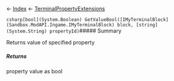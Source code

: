 ← [Index](Api-Index) ← [TerminalPropertyExtensions](Sandbox.ModAPI.Interfaces.TerminalPropertyExtensions)

```csharp[bool](System.Boolean) GetValueBool([IMyTerminalBlock](Sandbox.ModAPI.Ingame.IMyTerminalBlock) block, [string](System.String) propertyId)```##### Summary

Returns value of specified property

##### Returns

property value as bool


